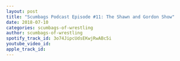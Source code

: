 ```yaml
---
layout: post
title: "Scumbags Podcast Episode #11: The Shawn and Gordon Show"
date: 2018-07-10
categories: scumbags-of-wrestling
author: scumbags-of-wrestling
spotify_track_id: 3o74JipcUdsEKwjRwABc5i
youtube_video_id: 
apple_track_id: 
---
```

